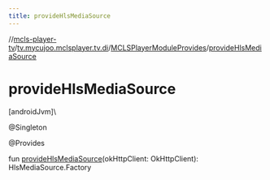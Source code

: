 ```yaml
---
title: provideHlsMediaSource
---
```

//[mcls-player-tv](../../../index.html)/[tv.mycujoo.mclsplayer.tv.di](../index.html)/[MCLSPlayerModuleProvides](index.html)/[provideHlsMediaSource](provide-hls-media-source.html)



# provideHlsMediaSource



[androidJvm]\




@Singleton



@Provides



fun [provideHlsMediaSource](provide-hls-media-source.html)(okHttpClient: OkHttpClient): HlsMediaSource.Factory





